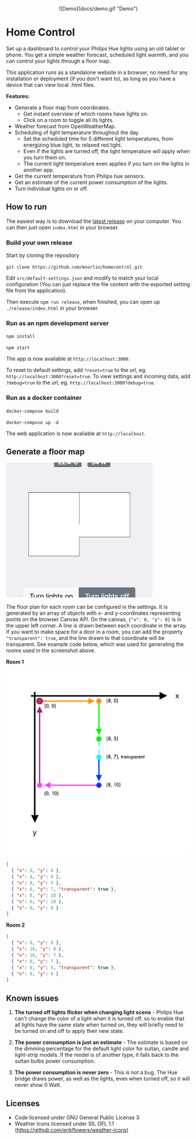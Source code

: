 <div align="center">![Demo](docs/demo.gif "Demo")</div>

# Home Control

Set up a dashboard to control your Philips Hue lights using an old tablet or phone. You get a simple weather forecast, scheduled light warmth, and you can control your lights through a floor map.

This application runs as a standalone website in a browser, no need for any installation or deployment (if you don't want to), as long as you have a device that can view local .html files.

**Features:**

- Generate a floor map from coordinates.
  - Get instant overview of which rooms have lights on.
  - Click on a room to toggle all its lights.
- Weather forecast from OpenWeatherMap.
- Scheduling of light temperature throughout the day.
  - Set the scheduled time for 5 different light temperatures, from energizing blue light, to relaxed red light.
  - Even if the lights are turned off, the light temperature will apply when you turn them on.
  - The current light temperature even applies if you turn on the lights in another app.
- Get the current temperature from Philips hue sensors.
- Get an estimate of the current power consumption of the lights.
- Turn individual lights on or off.

## How to run

The easiest way is to download the [latest release](https://github.com/mnorlin/homecontrol/releases/latest) on your computer. You can then just open `index.html` in your browser.

### Build your own release

Start by cloning the repository

`git clone https://github.com/mnorlin/homecontrol.git`

Edit `src/default-settings.json` and modify to match your local configuration (You can just replace the file content with the exported setting file from the application).

Then execute `npm run release`, when finished, you can open up `./release/index.html` in your browser.

### Run as an npm development server

`npm install`

`npm start`

The app is now available at `http://localhost:3000`.

To reset to default settings, add `?reset=true` to the url, eg. `http://localhost:3000?reset=true`.
To view settings and incoming data, add `?debug=true` to the url, eg. `http://localhost:3000?debug=true`.

### Run as a docker container

`docker-compose build`

`docker-compose up -d`

The web application is now available at `http://localhost`.

## Generate a floor map

![Floor plan](docs/floor-plan-example.png "Floor plan")

The floor plan for each room can be configured in the settings. It is generated by an array of objects with x- and y-coordinates representing points on the browser Canvas API. On the canvas, `{"x": 0, "y": 0}` is in the upper left corner.
A line is drawn between each coordinate in the array. If you want to make space for a door in a room, you can add the property `"transparent": true`, and the line drawn to that coordinate will be transparent. See example code below, which was used for generating the rooms used in the screenshot above.

**Room 1**

![Canvas room 1](docs/canvas.png "Canvas room 1")

```json
[
  { "x": 0, "y": 0 },
  { "x": 8, "y": 0 },
  { "x": 8, "y": 5 },
  { "x": 8, "y": 7, "transparent": true },
  { "x": 8, "y": 10 },
  { "x": 0, "y": 10 },
  { "x": 0, "y": 0 }
]
```

**Room 2**

```json
[
  { "x": 8, "y": 0 },
  { "x": 16, "y": 0 },
  { "x": 16, "y": 7 },
  { "x": 8, "y": 7 },
  { "x": 8, "y": 5, "transparent": true },
  { "x": 8, "y": 0 }
]
```

## Known issues

1. **The turned off lights flicker when changing light scene** - Philips Hue can't change the color of a light when it is turned off, so to enable that all lights have the same state when turned on, they will briefly need to be turned on and off to apply their new state.

2. **The power consumption is just an estimate** - The estimate is based on the dimming percentage for the default light color for sultan, candle and light-strip models. If the model is of another type, it falls back to the sultan bulbs power consumption.

3. **The power consumption is never zero** - This is not a bug. The Hue bridge draws power, as well as the lights, even when turned off, so it will never show 0 Watt.

## Licenses

- Code licensed under GNU General Public License 3
- Weather Icons licensed under SIL OFL 1.1 (https://github.com/erikflowers/weather-icons)
